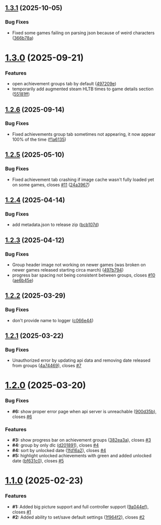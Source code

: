 ## [1.3.1](https://github.com/BossSloth/SteamHunter-plugin/compare/v1.3.0...v1.3.1) (2025-10-05)


### Bug Fixes

* Fixed some games failing on parsing json because of weird characters ([366b78a](https://github.com/BossSloth/SteamHunter-plugin/commit/366b78a42d1ba3fbaecb3bb1cf6aebdf5eb8f351))

# [1.3.0](https://github.com/BossSloth/SteamHunter-plugin/compare/v1.2.6...v1.3.0) (2025-09-21)


### Features

* open achievement groups tab by default ([497209e](https://github.com/BossSloth/SteamHunter-plugin/commit/497209eb0bcc05a0039bda70037389c8f53d7453))
* temporarily add augmented steam HLTB times to game details section ([55181ff](https://github.com/BossSloth/SteamHunter-plugin/commit/55181ffbfe1d10f5a89b6c50564547065b2a781e))

## [1.2.6](https://github.com/BossSloth/SteamHunter-plugin/compare/v1.2.5...v1.2.6) (2025-09-14)


### Bug Fixes

* Fixed achievements group tab sometimes not appearing, it now appear 100% of the time ([f1a6135](https://github.com/BossSloth/SteamHunter-plugin/commit/f1a61351223d8d74487ae55184bbaf9c9924d4e4))

## [1.2.5](https://github.com/BossSloth/SteamHunter-plugin/compare/v1.2.4...v1.2.5) (2025-05-10)


### Bug Fixes

* Fixed achievement tab crashing if image cache wasn't fully loaded yet on some games, closes [#11](https://github.com/BossSloth/SteamHunter-plugin/issues/11) ([24a3967](https://github.com/BossSloth/SteamHunter-plugin/commit/24a3967504e00da3a927d877c09797fb41f2703f))

## [1.2.4](https://github.com/BossSloth/SteamHunter-plugin/compare/v1.2.3...v1.2.4) (2025-04-14)


### Bug Fixes

* add metadata.json to release zip ([bcb107d](https://github.com/BossSloth/SteamHunter-plugin/commit/bcb107d3f86dfc90a8a9dd62776b6ca7944b5c0d))

## [1.2.3](https://github.com/BossSloth/SteamHunter-plugin/compare/v1.2.2...v1.2.3) (2025-04-12)


### Bug Fixes

* Group header image not working on newer games (was broken on newer games released starting circa march) ([497b794](https://github.com/BossSloth/SteamHunter-plugin/commit/497b794c37a971dd48e1269576091cd5522691dc))
* progress bar spacing not being consistent between groups, closes [#10](https://github.com/BossSloth/SteamHunter-plugin/issues/10) ([ae6b45e](https://github.com/BossSloth/SteamHunter-plugin/commit/ae6b45ef918b4806c56a2c7fdd4e5cd0f4d19765))

## [1.2.2](https://github.com/BossSloth/SteamHunter-plugin/compare/v1.2.1...v1.2.2) (2025-03-29)


### Bug Fixes

* don't provide name to logger ([c066e44](https://github.com/BossSloth/SteamHunter-plugin/commit/c066e449a47fe63e7c88dcb341f864b322bdb0b2))

## [1.2.1](https://github.com/BossSloth/SteamHunter-plugin/compare/v1.2.0...v1.2.1) (2025-03-22)


### Bug Fixes

* Unauthorized error by updating api data and removing date released from groups ([4a74469](https://github.com/BossSloth/SteamHunter-plugin/commit/4a74469cf781f46382d93d496b237eb9d47fb720)), closes [#7](https://github.com/BossSloth/SteamHunter-plugin/issues/7)

# [1.2.0](https://github.com/BossSloth/SteamHunter-plugin/compare/v1.1.0...v1.2.0) (2025-03-20)


### Bug Fixes

* **#6:** show proper error page when api server is unreachable ([900d35b](https://github.com/BossSloth/SteamHunter-plugin/commit/900d35b79049ee6653fb9f239ef375f162241ff9)), closes [#6](https://github.com/BossSloth/SteamHunter-plugin/issues/6)


### Features

* **#3:** show progress bar on achievement groups ([382ea3a](https://github.com/BossSloth/SteamHunter-plugin/commit/382ea3a3615350a8569501c1ba2f1d2a86f20c97)), closes [#3](https://github.com/BossSloth/SteamHunter-plugin/issues/3)
* **#4:** group by only dlc ([d201891](https://github.com/BossSloth/SteamHunter-plugin/commit/d201891b54626c37d7789aa4aec8ae92e9ff2f8f)), closes [#4](https://github.com/BossSloth/SteamHunter-plugin/issues/4)
* **#4:** sort by unlocked date ([1fd16a2](https://github.com/BossSloth/SteamHunter-plugin/commit/1fd16a264213156fa9ac26effbe28d7c623133d6)), closes [#4](https://github.com/BossSloth/SteamHunter-plugin/issues/4)
* **#5:** highlight unlocked achievements with green and added unlocked date ([bf631c0](https://github.com/BossSloth/SteamHunter-plugin/commit/bf631c0a353d283d1077e66057549978eec00217)), closes [#5](https://github.com/BossSloth/SteamHunter-plugin/issues/5)

# [1.1.0](https://github.com/tddebart/SteamHunter-plugin/compare/v1.0.0...v1.1.0) (2025-02-23)


### Features

* **#1:** Added big picture support and full controller support ([9a044ef](https://github.com/tddebart/SteamHunter-plugin/commit/9a044ef33f432db133f5d90bbe058d6043858d66)), closes [#1](https://github.com/tddebart/SteamHunter-plugin/issues/1)
* **#2:** Added ability to set/save default settings ([1f964f2](https://github.com/tddebart/SteamHunter-plugin/commit/1f964f282fe09acf68dc7fb61f8815957feeed8c)), closes [#2](https://github.com/tddebart/SteamHunter-plugin/issues/2)
